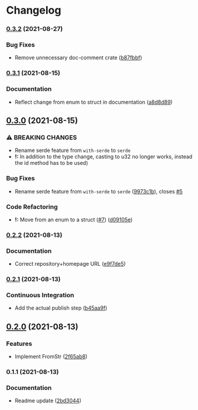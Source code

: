 # Changelog

### [0.3.2](https://www.github.com/jmagnusson/google-taxonomy/compare/v0.3.1...v0.3.2) (2021-08-27)


### Bug Fixes

* Remove unnecessary doc-comment crate ([b87fbbf](https://www.github.com/jmagnusson/google-taxonomy/commit/b87fbbf8a41f4dde0b1921daf0804d9665fde67c))

### [0.3.1](https://www.github.com/jmagnusson/google-taxonomy/compare/v0.3.0...v0.3.1) (2021-08-15)


### Documentation

* Reflect change from enum to struct in documentation ([a8d8d89](https://www.github.com/jmagnusson/google-taxonomy/commit/a8d8d897bf4730a2dbddcad9e2b393dfa522d37f))

## [0.3.0](https://www.github.com/jmagnusson/google-taxonomy/compare/v0.2.2...v0.3.0) (2021-08-15)


### ⚠ BREAKING CHANGES

* Rename serde feature from `with-serde` to `serde`
* **!:** In addition to the type change, casting to u32 no longer works, instead the id method has to be used)

### Bug Fixes

* Rename serde feature from `with-serde` to `serde` ([9973c1b](https://www.github.com/jmagnusson/google-taxonomy/commit/9973c1b334673b5781027d5e5f4b837f2742f7a8)), closes [#5](https://www.github.com/jmagnusson/google-taxonomy/issues/5)


### Code Refactoring

* **!:** Move from an enum to a struct ([#7](https://www.github.com/jmagnusson/google-taxonomy/issues/7)) ([d09105e](https://www.github.com/jmagnusson/google-taxonomy/commit/d09105e96bc535b5e32af90676b410475e8e51ee))

### [0.2.2](https://www.github.com/jmagnusson/google-taxonomy/compare/v0.2.1...v0.2.2) (2021-08-13)


### Documentation

* Correct repository+homepage URL ([e9f7de5](https://www.github.com/jmagnusson/google-taxonomy/commit/e9f7de567a79fad9e12b2b319814455bfcc5bd68))

### [0.2.1](https://www.github.com/jmagnusson/google-taxonomy/compare/v0.2.0...v0.2.1) (2021-08-13)


### Continuous Integration

* Add the actual publish step ([b45aa9f](https://www.github.com/jmagnusson/google-taxonomy/commit/b45aa9f520e43f99e6bbc441212a2797f6ba3783))

## [0.2.0](https://www.github.com/jmagnusson/google-taxonomy/compare/v0.1.1...v0.2.0) (2021-08-13)


### Features

* Implement FromStr ([2f65ab8](https://www.github.com/jmagnusson/google-taxonomy/commit/2f65ab8fc4f296d1746cd412388a8a00cbd6ce23))

### 0.1.1 (2021-08-13)


### Documentation

* Readme update ([2bd3044](https://www.github.com/jmagnusson/google-taxonomy/commit/2bd3044f4bbfb1495ad1fe73f551328fc8d2fb95))
